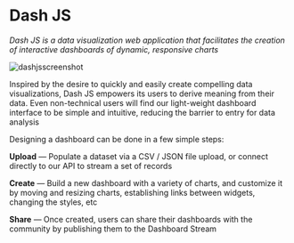 # Dash JS
*Dash JS is a data visualization web application that facilitates the creation of interactive dashboards of dynamic, responsive charts*

![dashjsscreenshot](https://cloud.githubusercontent.com/assets/3217286/13114592/1a82d08c-d562-11e5-9a62-1bf2be3b5744.png)

Inspired by the desire to quickly and easily create compelling data visualizations, Dash JS empowers its users to derive meaning from their data. Even non-technical users will find our light-weight dashboard interface to be simple and intuitive, reducing the barrier to entry for data analysis

Designing a dashboard can be done in a few simple steps:

**Upload** — Populate a dataset via a CSV / JSON file upload, or connect directly to our API to stream a set of records

**Create** — Build a new dashboard with a variety of charts, and customize it by moving and resizing charts, establishing links between widgets, changing the styles, etc

**Share** — Once created, users can share their dashboards with the community by publishing them to the Dashboard Stream
